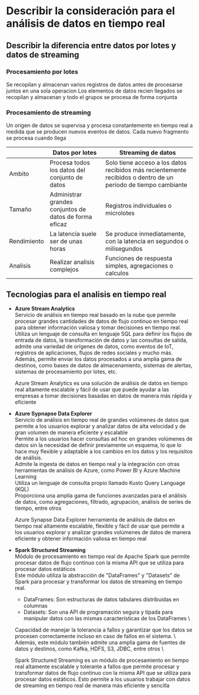# Describir la consideración para el análisis de datos en tiempo real

## Describir la diferencia entre datos por lotes y datos de streaming

### Procesamiento por lotes
Se recopilan y almacenan varios registros de datos antes de procesarse juntos en una sola operacion
Los elementos de datos recien llegados se recopilan y almacenan y todo el grupos se procesa de forma conjunta

### Procesamiento de streaming
Un origen de datos se supervisa y procesa constantemente en tiempo real a medida que se producen nuevos eventos de datos.
Cada nuevo fragmento se procesa cuando llega

|               | Datos por lotes | Streaming de datos |
| ------------- | --------------- | ------------------ |
| Ambito | Procesa todos los datos del conjunto de datos |  Solo tiene acceso a los datos recibidos más recientemente recibidos o dentro de un período de tiempo cambiante |
| Tamaño | Administrar grandes conjuntos de datos de forma eficaz | Registros individuales o microlotes |
| Rendimiento | La latencia suele ser de unas horas | Se produce inmediatamente, con la latencia en segundos o milisegundos |
| Analisis | Realizar analisis complejos | Funciones de respuesta simples, agregaciones o calculos |

## Tecnologias para el analisis en tiempo real
- **Azure Stream Analytics** \
Servicio de análisis en tiempo real basado en la nube que permite procesar grandes cantidades de datos de flujo continuo en tiempo real para obtener información valiosa 
y tomar decisiones en tiempo real. \
Utiliza un lenguaje de consulta en lenguaje SQL para definir los flujos de entrada de datos, la transformación de datos y las 
consultas de salida, admite una variedad de orígenes de datos, como eventos de IoT, registros de aplicaciones, flujos de redes sociales y mucho más. \
Además, permite enviar los datos procesados a una amplia gama de destinos, como bases de datos de almacenamiento, sistemas de alertas, sistemas de procesamiento por lotes, etc. 

    Azure Stream Analytics es una solución de análisis de datos en tiempo real altamente escalable y fácil de usar que puede ayudar a las empresas a tomar decisiones basadas en datos de manera más rápida y eficiente

- **Azure Sypnapse Data Explorer** \
Servicio de análisis en tiempo real de grandes volúmenes de datos que permite a los usuarios explorar y analizar datos de alta velocidad y de gran volumen de manera 
eficiente y escalable \
Permite a los usuarios hacer consultas ad hoc en grandes volúmenes de datos sin la necesidad de definir previamente un esquema, 
lo que lo hace muy flexible y adaptable a los cambios en los datos y los requisitos de análisis. \
Admite la ingesta de datos en tiempo real y la integración con otras herramientas de análisis de Azure, como Power BI y Azure Machine Learning \
Utiliza un lenguaje de consulta propio llamado Kusto Query Language (KQL) \
Proporciona una amplia gama de funciones avanzadas para el análisis de datos, como agregaciones, filtrado, agrupación, análisis de series de tiempo, entre otros 

    Azure Synapse Data Explorer herramienta de análisis de datos en tiempo real altamente escalable, flexible y fácil de usar que permite a los usuarios explorar y 
    analizar grandes volúmenes de datos de manera eficiente y obtener información valiosa en tiempo real

- **Spark Structured Streaming** \
Módulo de procesamiento en tiempo real de Apache Spark que permite procesar datos de flujo continuo con la misma API que se utiliza para procesar datos estáticos \
Este módulo utiliza la abstracción de "DataFrames" y "Datasets" de Spark para procesar y transformar los datos de streaming en tiempo real. 
    - DataFrames: Son estructuras de datos tabulares distribuidas en columnas
    - Datasets: Son una API de programación segura y tipada para manipular datos con las mismas características de los DataFrames \
    
    Capacidad de manejar la tolerancia a fallos y garantizar que los datos se procesen correctamente incluso en caso de fallos en el sistema. \ Además, este módulo también admite una amplia gama de fuentes de datos y destinos, como Kafka, HDFS, S3, JDBC, entre otros \

    Spark Structured Streaming es un módulo de procesamiento en tiempo real altamente escalable y tolerante a fallos que permite procesar y transformar datos de flujo continuo con la misma API que se utiliza para procesar datos estáticos. Esto permite a los usuarios trabajar con datos de streaming en tiempo real de manera más eficiente y sencilla
